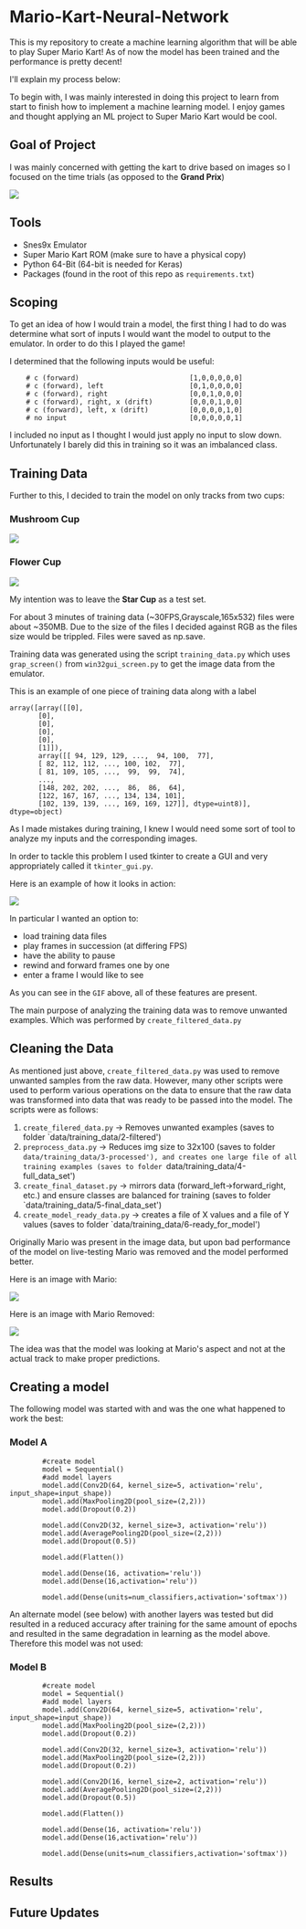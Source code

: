 # Mario-Kart-Neural-Network
This is my repository to create a machine learning algorithm that will be able to play Super Mario Kart! As of now the model has been trained and the performance is pretty decent!

I'll explain my process below:

To begin with, I was mainly interested in doing this project to learn from start to finish how to implement a machine learning model. I enjoy games and thought applying an ML project to Super Mario Kart would be cool.

## Goal of Project

I was mainly concerned with getting the kart to drive based on images so I focused on the time trials (as opposed to the **Grand Prix**)

![](images/TimeTrial_Screen.PNG)

## Tools

- Snes9x Emulator
- Super Mario Kart ROM (make sure to have a physical copy)
- Python 64-Bit (64-bit is needed for Keras)
- Packages (found in the root of this repo as `requirements.txt`)

## Scoping

To get an idea of how I would train a model, the first thing I had to do was determine what sort of inputs I would want the model to output to the emulator. In order to do this I played the game!

I determined that the following inputs would be useful:

```
    # c (forward)                           [1,0,0,0,0,0]
    # c (forward), left                     [0,1,0,0,0,0]
    # c (forward), right                    [0,0,1,0,0,0]
    # c (forward), right, x (drift)         [0,0,0,1,0,0]
    # c (forward), left, x (drift)          [0,0,0,0,1,0]
    # no input                              [0,0,0,0,0,1]
```

I included no input as I thought I would just apply no input to slow down. Unfortunately I barely did this in training so it was an imbalanced class.

## Training Data

Further to this, I decided to train the model on only tracks from two cups:

### Mushroom Cup

![](images/Mushroom_Cup.PNG)

### Flower Cup

![](images/Flower_Cup.PNG)

My intention was to leave the **Star Cup** as a test set.

For about 3 minutes of training data (~30FPS,Grayscale,165x532) files were about ~350MB. Due to the size of the files I decided against RGB as the files size would be trippled. Files were saved as np.save.

Training data was generated using the script `training_data.py` which uses `grap_screen()` from `win32gui_screen.py` to get the image data from the emulator.

This is an example of one piece of training data along with a label

```
array([array([[0],
       [0],
       [0],
       [0],
       [0],
       [1]]),
       array([[ 94, 129, 129, ...,  94, 100,  77],
       [ 82, 112, 112, ..., 100, 102,  77],
       [ 81, 109, 105, ...,  99,  99,  74],
       ...,
       [148, 202, 202, ...,  86,  86,  64],
       [122, 167, 167, ..., 134, 134, 101],
       [102, 139, 139, ..., 169, 169, 127]], dtype=uint8)], dtype=object)
```

As I made mistakes during training, I knew I would need some sort of tool to analyze my inputs and the corresponding images.

In order to tackle this problem I used tkinter to create a GUI and very appropriately called it `tkinter_gui.py`.

Here is an example of how it looks in action:

![](images/tkinter_gui.gif)

In particular I wanted an option to:
- load training data files
- play frames in succession (at differing FPS)
- have the ability to pause
- rewind and forward frames one by one
- enter a frame I would like to see

As you can see in the `GIF` above, all of these features are present.

The main purpose of analyzing the training data was to remove unwanted examples. Which was performed by `create_filtered_data.py`

## Cleaning the Data

As mentioned just above, `create_filtered_data.py` was used to remove unwanted samples from the raw data. However, many other scripts were used to perform various operations on the data to ensure that the raw data was transformed into data that was ready to be passed into the model. The scripts were as follows:

1. `create_filered_data.py` -> Removes unwanted examples (saves to folder `data/training_data/2-filtered')
2. `preprocess_data.py` -> Reduces img size to 32x100 (saves to folder `data/training_data/3-processed'), and creates one large file of all training examples (saves to folder `data/training_data/4-full_data_set')
3. `create_final_dataset.py` -> mirrors data (forward_left->forward_right, etc.) and ensure classes are balanced for training (saves to folder `data/training_data/5-final_data_set')
4. `create_model_ready_data.py` -> creates a file of X values and a file of Y values (saves to folder `data/training_data/6-ready_for_model')

Originally Mario was present in the image data, but upon bad performance of the model on live-testing Mario was removed and the model performed better. 

Here is an image with Mario:

![](images/Mario.PNG)

Here is an image with Mario Removed:

![](images/No_Mario.PNG)

The idea was that the model was looking at Mario's aspect and not at the actual track to make proper predictions.

## Creating a model

The following model was started with and was the one what happened to work the best:

### Model A

```
        #create model
        model = Sequential()
        #add model layers
        model.add(Conv2D(64, kernel_size=5, activation='relu', input_shape=input_shape))        
        model.add(MaxPooling2D(pool_size=(2,2)))
        model.add(Dropout(0.2))

        model.add(Conv2D(32, kernel_size=3, activation='relu'))
        model.add(AveragePooling2D(pool_size=(2,2)))
        model.add(Dropout(0.5))

        model.add(Flatten())

        model.add(Dense(16, activation='relu'))
        model.add(Dense(16,activation='relu'))

        model.add(Dense(units=num_classifiers,activation='softmax'))
```

An alternate model (see below) with another layers was tested but did resulted in a reduced accuracy after training for the same amount of epochs and resulted in the same degradation in learning as the model above. Therefore this model was not used:

### Model B

```
        #create model
        model = Sequential()
        #add model layers
        model.add(Conv2D(64, kernel_size=5, activation='relu', input_shape=input_shape))        
        model.add(MaxPooling2D(pool_size=(2,2)))
        model.add(Dropout(0.2))

        model.add(Conv2D(32, kernel_size=3, activation='relu'))
        model.add(MaxPooling2D(pool_size=(2,2)))
        model.add(Dropout(0.2))

        model.add(Conv2D(16, kernel_size=2, activation='relu'))
        model.add(AveragePooling2D(pool_size=(2,2)))
        model.add(Dropout(0.5))

        model.add(Flatten())

        model.add(Dense(16, activation='relu'))
        model.add(Dense(16,activation='relu'))

        model.add(Dense(units=num_classifiers,activation='softmax'))
```

## Results



## Future Updates




